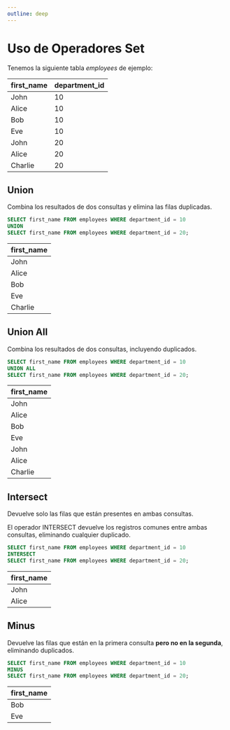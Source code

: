```yaml
---
outline: deep
---
```


# Uso de Operadores Set

Tenemos la siguiente tabla *employees* de ejemplo:

|first_name	|department_id|
|-----------|-------------|
|John       |10           |
|Alice      |10           |
|Bob        |10           |
|Eve        |10           |
|John       |20           |
|Alice      |20           |
|Charlie    |20           |


## Union

Combina los resultados de dos consultas y elimina las filas duplicadas.

```sql
SELECT first_name FROM employees WHERE department_id = 10
UNION
SELECT first_name FROM employees WHERE department_id = 20;
```

|first_name |
|-----------|
|John       |
|Alice      |
|Bob        |
|Eve        |
|Charlie    |



## Union All

Combina los resultados de dos consultas, incluyendo duplicados.

```sql
SELECT first_name FROM employees WHERE department_id = 10
UNION ALL
SELECT first_name FROM employees WHERE department_id = 20;
```

|first_name |
|-----------|
|John       |
|Alice      |
|Bob        |
|Eve        |
|John       |
|Alice      |
|Charlie    |


## Intersect

Devuelve solo las filas que están presentes en ambas consultas.

El operador INTERSECT devuelve los registros comunes entre ambas consultas, eliminando cualquier duplicado.

```sql
SELECT first_name FROM employees WHERE department_id = 10
INTERSECT
SELECT first_name FROM employees WHERE department_id = 20;
```

|first_name |
|-----------|
|John       |
|Alice      |


## Minus

Devuelve las filas que están en la primera consulta **pero no en la segunda**, eliminando duplicados.

```sql
SELECT first_name FROM employees WHERE department_id = 10
MINUS
SELECT first_name FROM employees WHERE department_id = 20;
```

|first_name |
|-----------|
|Bob        |
|Eve        |

